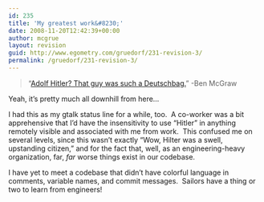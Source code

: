```yaml
---
id: 235
title: 'My greatest work&#8230;'
date: 2008-11-20T12:42:39+00:00
author: mcgrue
layout: revision
guid: http://www.egometry.com/gruedorf/231-revision-3/
permalink: /gruedorf/231-revision-3/
---
```

> &#8220;[Adolf Hitler? That guy was such a Deutschbag.](http://twitter.com/benmcgraw/status/850340604)&#8221; -Ben McGraw

Yeah, it&#8217;s pretty much all downhill from here&#8230;

I had this as my gtalk status line for a while, too.  A co-worker was a bit apprehensive that I&#8217;d have the insensitivity to use &#8220;Hitler&#8221; in anything remotely visible and associated with me from work.  This confused me on several levels, since this wasn&#8217;t exactly &#8220;Wow, Hilter was a swell, upstanding citizen,&#8221; and for the fact that, well, as an engineering-heavy organization, far, _far_ worse things exist in our codebase.

I have yet to meet a codebase that didn&#8217;t have colorful language in comments, variable names, and commit messages.  Sailors have a thing or two to learn from engineers!